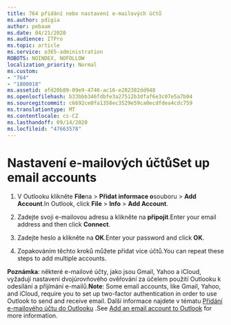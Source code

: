 ```yaml
---
title: 764 přidání nebo nastavení e-mailových účtů
ms.author: pdigia
author: pebaum
ms.date: 04/21/2020
ms.audience: ITPro
ms.topic: article
ms.service: o365-administration
ROBOTS: NOINDEX, NOFOLLOW
localization_priority: Normal
ms.custom:
- "764"
- "1800018"
ms.assetid: afd20b89-09e9-4746-ac16-e282382dd948
ms.openlocfilehash: b33bbb346fdbfe3a27512b3dfaf6e3c07e5a7b04
ms.sourcegitcommit: c6692ce0fa1358ec3529e59ca0ecdfdea4cdc759
ms.translationtype: MT
ms.contentlocale: cs-CZ
ms.lasthandoff: 09/14/2020
ms.locfileid: "47663578"
---
```

# <a name="set-up-email-accounts"></a><span data-ttu-id="ec209-102">Nastavení e-mailových účtů</span><span class="sxs-lookup"><span data-stu-id="ec209-102">Set up email accounts</span></span>

1. <span data-ttu-id="ec209-103">V Outlooku klikněte **File**na  >  **Přidat informace o**souboru  >  **Add Account**.</span><span class="sxs-lookup"><span data-stu-id="ec209-103">In Outlook, click **File** > **Info** > **Add Account**.</span></span>

2. <span data-ttu-id="ec209-104">Zadejte svoji e-mailovou adresu a klikněte na **připojit**.</span><span class="sxs-lookup"><span data-stu-id="ec209-104">Enter your email address and then click **Connect**.</span></span>

3. <span data-ttu-id="ec209-105">Zadejte heslo a klikněte na **OK**.</span><span class="sxs-lookup"><span data-stu-id="ec209-105">Enter your password and click **OK**.</span></span>

4. <span data-ttu-id="ec209-106">Zopakováním těchto kroků můžete přidat více účtů.</span><span class="sxs-lookup"><span data-stu-id="ec209-106">You can repeat these steps to add multiple accounts.</span></span>

<span data-ttu-id="ec209-107">**Poznámka**: některé e-mailové účty, jako jsou Gmail, Yahoo a iCloud, vyžadují nastavení dvojúrovňového ověřování za účelem použití Outlooku k odesílání a přijímání e-mailů.</span><span class="sxs-lookup"><span data-stu-id="ec209-107">**Note**: Some email accounts, like Gmail, Yahoo, and iCloud, require you to set up two-factor authentication in order to use Outlook to send and receive email.</span></span> <span data-ttu-id="ec209-108">Další informace najdete v tématu [Přidání e-mailového účtu do Outlooku](https://support.office.com/article/6e27792a-9267-4aa4-8bb6-c84ef146101b.aspx) .</span><span class="sxs-lookup"><span data-stu-id="ec209-108">See [Add an email account to Outlook](https://support.office.com/article/6e27792a-9267-4aa4-8bb6-c84ef146101b.aspx) for more information.</span></span>
  